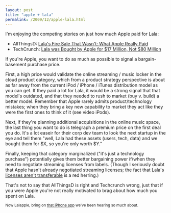 ```yaml
---
layout: post
title: "apple + lala"
permalink: /2009/12/apple-lala.html
---
```


<p>I'm enjoying the competing stories on just how much Apple paid for Lala:</p>

<ul>
<li>AllThingsD:  <a href="http://mediamemo.allthingsd.com/20091207/lalas-fire-sale-that-wasnt-what-apple-really-paid/">Lala's Fire Sale That Wasn't:  What Apple Really Paid</a></li>
<li>TechCrunch:  <a href="http://www.techcrunch.com/2009/12/07/lala-was-bought-by-apple-for-17-million-not-80-million/">Lala was Bought by Apple for $17 Million, Not $80 Million</a></li>
</ul>

<p>If you're Apple, you want to do as much as possible to signal a bargain-basement purchase price.</p>

<p>First, a high price would validate the online streaming / music locker in the cloud product category, which from a product strategy perspective is about as far away from the current iPod / iPhone / iTunes distribution model as you can get.  If they paid a lot for Lala, it would be a strong signal that that model's outdated, and that they needed to rush to market (buy v. build) a better model.  Remember that Apple rarely admits product/technology mistakes; when they bring a key new capability to market they act like they were the first ones to think of it (see video iPods). </p>

<p>Next, if they're planning additional acquisitions in the online music space, the last thing you want to do is telegraph a premium price on the first deal you do.  It's a lot easeir for their corp dev team to look the next startup in the eye and tell them "well, Lala had these assets (users, tech, data) and we bought them for $X, so you're only worth $Y."</p>

<p>Finally, keeping that category marginalized ("it's just a technology purchase") potentially gives them better bargaining power if/when they need to negotiate streaming licenses from labels. (Though I seriously doubt that Apple hasn't already negotiated streaming licenses; the fact that Lala's <a href="http://www.nytimes.com/2009/12/05/technology/companies/05apple.html">licenses aren't transferable</a> is a red herring.)</p>

<p>That's not to say that AllThingsD is right and Techcrunch wrong, just that if you were Apple you're not really motivated to brag about how much you spent on Lala.</p>

<p><small>Now Lalapple, bring on <a href="http://www.techcrunch.com/2009/03/28/an-exclusive-first-look-at-lalas-iphone-app/">that iPhone app</a> we've been hearing so much about.</small></p>



